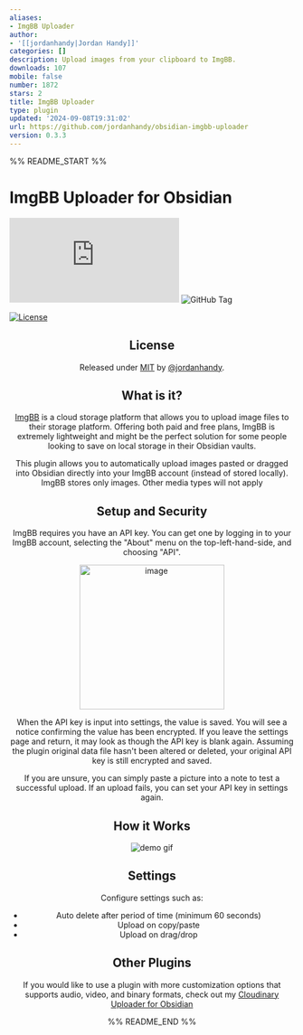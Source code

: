 ```yaml
---
aliases:
- ImgBB Uploader
author:
- '[[jordanhandy|Jordan Handy]]'
categories: []
description: Upload images from your clipboard to ImgBB.
downloads: 107
mobile: false
number: 1872
stars: 2
title: ImgBB Uploader
type: plugin
updated: '2024-09-08T19:31:02'
url: https://github.com/jordanhandy/obsidian-imgbb-uploader
version: 0.3.3
---
```


%% README_START %%

# ImgBB Uploader for Obsidian

![GitHub Downloads (specific asset, all releases)](https://img.shields.io/github/downloads/jordanhandy/obsidian-imgbb-uploader/main.js) ![GitHub Tag](https://img.shields.io/github/v/tag/jordanhandy/obsidian-imgbb-uploader?label=version)

[![License](https://img.shields.io/badge/License-MIT-blue)](#license)

<div align="center">

## License

Released under [MIT](/LICENSE) by [@jordanhandy](https://github.com/jordanhandy).

## What is it?
[ImgBB](https://imgbb.com/) is a cloud storage platform that allows you to upload image files to their storage platform.  Offering both paid and free plans, ImgBB is extremely lightweight and might be the perfect solution for some people looking to save on local storage in their Obsidian vaults.

This plugin allows you to automatically upload images pasted or dragged into Obsidian directly into your ImgBB account (instead of stored locally).  ImgBB stores only images.  Other media types will not apply

## Setup and Security
ImgBB requires you have an API key.  You can get one by logging in to your ImgBB account, selecting the "About" menu on the top-left-hand-side, and choosing "API".

<img width="256" alt="image" src="https://github.com/user-attachments/assets/5e570fa3-ea55-48d4-bf64-4f4cc1f89223">


When the API key is input into settings, the value is saved.  You will see a notice confirming the value has been encrypted.  If you leave the settings page and return, it may look as though the API key is blank again.  Assuming the plugin original data file hasn't been altered or deleted, your original API key is still encrypted and saved.

If you are unsure, you can simply paste a picture into a note to test a successful upload.  If an upload fails, you can set your API key in settings again.

## How it Works
![demo gif](https://github.com/jordanhandy/obsidian-imgbb-uploader/assets/6423379/621de0c0-9664-4d2c-9753-773316c1d56f)


## Settings
Configure settings such as:
- Auto delete after period of time (minimum 60 seconds)
- Upload on copy/paste
- Upload on drag/drop


## Other Plugins
If you would like to use a plugin with more customization options that supports audio, video, and binary formats, check out my [Cloudinary Uploader for Obsidian](https://github.com/jordanhandy/obsidian-cloudinary-uploader)


%% README_END %%